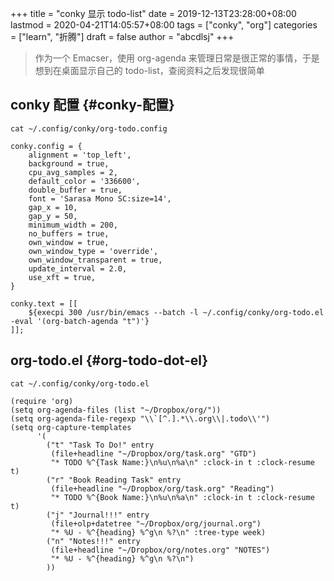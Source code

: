 +++
title = "conky 显示 todo-list"
date = 2019-12-13T23:28:00+08:00
lastmod = 2020-04-21T14:05:57+08:00
tags = ["conky", "org"]
categories = ["learn", "折腾"]
draft = false
author = "abcdlsj"
+++

> 作为一个 Emacser，使用 org-agenda 来管理日常是很正常的事情，于是想到在桌面显示自己的 todo-list，查阅资料之后发现很简单

<!--more-->


## conky 配置 {#conky-配置}

```shell
cat ~/.config/conky/org-todo.config
```

```text
conky.config = {
    alignment = 'top_left',
    background = true,
    cpu_avg_samples = 2,
    default_color = '336600',
    double_buffer = true,
    font = 'Sarasa Mono SC:size=14',
    gap_x = 10,
    gap_y = 50,
    minimum_width = 200,
    no_buffers = true,
    own_window = true,
    own_window_type = 'override',
    own_window_transparent = true,
    update_interval = 2.0,
    use_xft = true,
}

conky.text = [[
    ${execpi 300 /usr/bin/emacs --batch -l ~/.config/conky/org-todo.el -eval '(org-batch-agenda "t")'}
]];
```


## org-todo.el {#org-todo-dot-el}

```shell
cat ~/.config/conky/org-todo.el
```

```text
(require 'org)
(setq org-agenda-files (list "~/Dropbox/org/"))
(setq org-agenda-file-regexp "\\`[^.].*\\.org\\|.todo\\'")
(setq org-capture-templates
      '(
        ("t" "Task To Do!" entry
         (file+headline "~/Dropbox/org/task.org" "GTD")
         "* TODO %^{Task Name:}\n%u\n%a\n" :clock-in t :clock-resume t)
        ("r" "Book Reading Task" entry
         (file+headline "~/Dropbox/org/task.org" "Reading")
         "* TODO %^{Book Name:}\n%u\n%a\n" :clock-in t :clock-resume t)
        ("j" "Journal!!!" entry
         (file+olp+datetree "~/Dropbox/org/journal.org")
         "* %U - %^{heading} %^g\n %?\n" :tree-type week)
        ("n" "Notes!!!" entry
         (file+headline "~/Dropbox/org/notes.org" "NOTES")
         "* %U - %^{heading} %^g\n %?\n")
        ))
```
